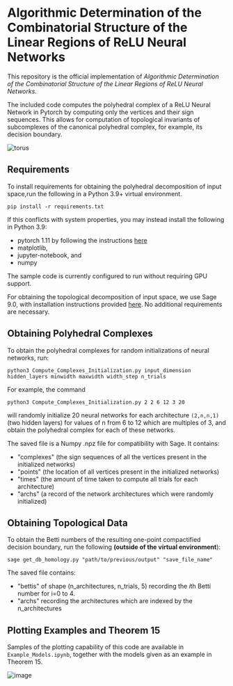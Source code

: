 # Algorithmic Determination of the Combinatorial Structure of the Linear Regions of ReLU Neural Networks

This repository is the official implementation of _Algorithmic Determination of the Combinatorial Structure of the Linear Regions of ReLU Neural Networks_.

The included code computes the polyhedral complex of a ReLU Neural Network in Pytorch by computing only the vertices and their sign sequences. This allows for computation of topological invariants of subcomplexes of the canonical polyhedral complex, for example, its decision boundary. 

![torus](https://user-images.githubusercontent.com/38443979/169712774-31db512e-1e8b-4e00-b8fc-02d6bf4d3d0f.png)

## Requirements

To install requirements for obtaining the polyhedral decomposition of input space,run the following in a Python 3.9+ virtual environment.

```setup
pip install -r requirements.txt
```
If this conflicts with system properties, you may instead install the following in Python 3.9: 

* pytorch 1.11 by following the instructions [here](https://pytorch.org/get-started/locally/)
* matplotlib, 
* jupyter-notebook, and 
* numpy

The sample code is currently configured to run without requiring GPU support. 

For obtaining the topological decomposition of input space, we use Sage 9.0, with installation instructions provided [here](https://doc.sagemath.org/html/en/installation/index.html). No additional requirements are necessary.

## Obtaining Polyhedral Complexes

To obtain the polyhedral complexes for random initializations of neural networks, run:

```polyhedral complex
python3 Compute_Complexes_Initialization.py input_dimension hidden_layers minwidth maxwidth width_step n_trials 
```
For example, the command

```python3 Compute_Complexes_Initialization.py 2 2 6 12 3 20 ```  

will randomly initialize 20 neural networks for each architecture ```(2,n,n,1)``` (two hidden layers)
for values of n from 6 to 12 which are multiples of 3, and obtain the polyhedral complex for each of these networks.

The saved file is a Numpy .npz file for compatibility with Sage. It contains: 

* "complexes" (the sign sequences of all the vertices present in the initialized networks) 
* "points" (the location of all vertices present in the initialized networks) 
* "times" (the amount of time taken to compute all trials for each architecture) 
* "archs" (a record of the network architectures which were randomly initialized)


## Obtaining Topological Data

To obtain the Betti numbers of the resulting one-point compactified decision boundary, 
run the following **(outside of the virtual environment**): 

```Betti numbers 
sage get_db_homology.py "path/to/previous/output" "save_file_name" 
``` 

The saved file contains: 

* "bettis" of shape (n_architectures, n_trials, 5) recording the *i*th Betti number for i=0 to 4. 
* "archs" recording the architectures which are indexed by the n_architectures 

## Plotting Examples and Theorem 15

Samples of the plotting capability of this code are available in ```Example_Models.ipynb```, together
with the models given as an example in Theorem 15.

![image](https://user-images.githubusercontent.com/38443979/169736504-3299f4cc-07f0-4e81-846e-ac44817d984f.png)

